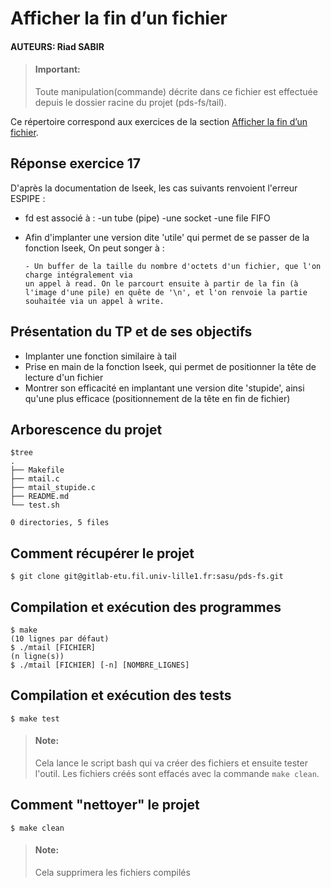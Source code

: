 # Afficher la fin d’un fichier

#### AUTEURS: Riad SABIR 

> #### Important:
> Toute manipulation(commande) décrite dans ce fichier est effectuée depuis le dossier racine du projet (pds-fs/tail).


Ce répertoire correspond aux exercices de la section
[Afficher la fin d’un fichier](http://www.fil.univ-lille1.fr/~hym/e/pds/tp/tdfs-cmd.html#sec13).


Réponse exercice 17
-------------------

D'après la documentation de lseek, les cas suivants renvoient l'erreur ESPIPE :


- fd est associé à :
                    -un tube (pipe)
                    -une socket
                    -une file FIFO

- Afin d'implanter une version dite 'utile' qui permet de se passer de la fonction lseek,
On peut songer à :

      - Un buffer de la taille du nombre d'octets d'un fichier, que l'on charge intégralement via
      un appel à read. On le parcourt ensuite à partir de la fin (à l'image d'une pile) en quête de '\n', et l'on renvoie la partie souhaitée via un appel à write.


Présentation du TP et de ses objectifs
---------------------------------------

- Implanter une fonction similaire à tail
- Prise en main de la fonction lseek, qui permet de positionner la tête de lecture d'un fichier
- Montrer son efficacité en implantant une version dite 'stupide', ainsi qu'une plus efficace (positionnement de la tête en fin de fichier)

Arborescence du projet
----------------------

```
$tree
.
├── Makefile
├── mtail.c
├── mtail_stupide.c
├── README.md
└── test.sh

0 directories, 5 files

```

Comment récupérer le projet
-----------------------------

```
$ git clone git@gitlab-etu.fil.univ-lille1.fr:sasu/pds-fs.git
```
Compilation et exécution des programmes
--------------------------------------------

```  
$ make
(10 lignes par défaut)
$ ./mtail [FICHIER]
(n ligne(s))
$ ./mtail [FICHIER] [-n] [NOMBRE_LIGNES]
```

Compilation et exécution des tests
--------------------------------------------

```  
$ make test
```

> #### Note:
> Cela lance le script bash qui va créer des fichiers et ensuite tester  l'outil. Les fichiers créés sont effacés avec la commande `make clean`.


Comment "nettoyer" le projet
------------------------------

```
$ make clean
```

> #### Note:
> Cela supprimera les fichiers compilés
